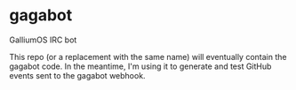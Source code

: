 # gagabot

GalliumOS IRC bot

This repo (or a replacement with the same name) will eventually contain the gagabot code. In the meantime, I'm using it to generate and test GitHub events sent to the gagabot webhook.
